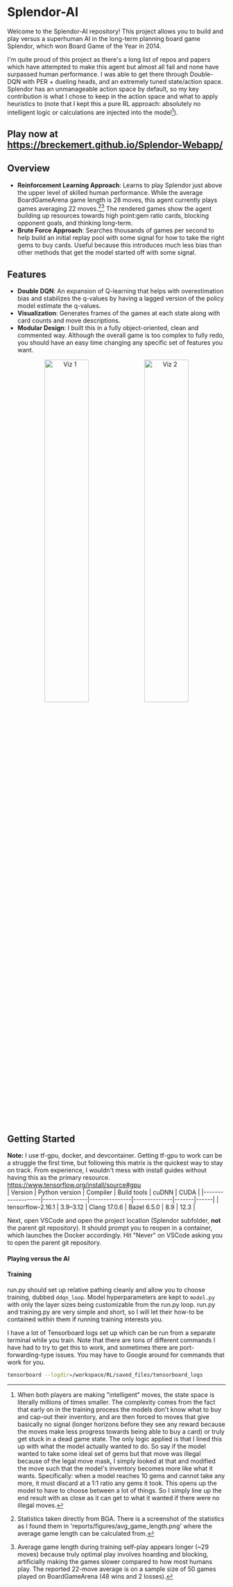 # Splendor-AI

Welcome to the Splendor-AI repository! This project allows you to build and play versus a superhuman AI in the long-term planning board game Splendor, which won Board Game of the Year in 2014.  

I'm quite proud of this project as there's a long list of repos and papers which have attempted to make this agent but almost all fail and none have surpassed human performance.  I was able to get there through Double-DQN with PER + dueling heads, and an extremely tuned state/action space.  Splendor has an unmanageable action space by default, so my key contribution is what I chose to keep in the action space and what to apply heuristics to (note that I kept this a pure RL approach: absolutely no intelligent logic or calculations are injected into the model[^1]).

## Play now at https://breckemert.github.io/Splendor-Webapp/

## Overview

- **Reinforcement Learning Approach**: Learns to play Splendor just above the upper level of skilled human performance.  While the average BoardGameArena game length is 28 moves, this agent currently plays games averaging 22 moves.[^2][^3]  The rendered games show the agent building up resources towards high point:gem ratio cards, blocking opponent goals, and thinking long-term.
- **Brute Force Approach**: Searches thousands of games per second to help build an initial replay pool with some signal for how to take the right gems to buy cards.  Useful because this introduces much less bias than other methods that get the model started off with some signal.

## Features

- **Double DQN**: An expansion of Q-learning that helps with overestimation bias and stabilizes the q-values by having a lagged version of the policy model estimate the q-values.
- **Visualization**: Generates frames of the games at each state along with card counts and move descriptions.
- **Modular Design**: I built this in a fully object-oriented, clean and commented way.  Although the overall game is too complex to fully redo, you should have an easy time changing any specific set of features you want.

<p align="center">
  <img src="https://imgur.com/FZVbTyX.png" alt="Viz 1" width="45%">
  <img src="https://imgur.com/lJ8jv10.png" alt="Viz 2" width="45%">
</p>

## Getting Started

**Note:** I use tf-gpu, docker, and devcontainer.  Getting tf-gpu to work can be a struggle the first time, but following this matrix is the quickest way to stay on track.  From experience, I wouldn't mess with install guides without having this as the primary resource.  https://www.tensorflow.org/install/source#gpu  
| Version           | Python version | Compiler      | Build tools  | cuDNN | CUDA |
|-------------------|----------------|---------------|--------------|-------|------|
| tensorflow-2.16.1 | 3.9–3.12       | Clang 17.0.6  | Bazel 6.5.0  | 8.9   | 12.3 |

Next, open VSCode and open the project location (Splendor subfolder, **not** the parent git repository).  It should prompt you to reopen in a container, which launches the Docker accordingly.  Hit "Never" on VSCode asking you to open the parent git repository.

#### Playing versus the AI



#### Training

run.py should set up relative pathing cleanly and allow you to choose training, dubbed `ddqn_loop`.  Model hyperparameters are kept to `model.py` with only the layer sizes being customizable from the run.py loop.  run.py and training.py are very simple and short, so I will let their how-to be contained within them if running training interests you.

I have a lot of Tensorboard logs set up which can be run from a separate terminal while you train.  Note that there are tons of different commands I have had to try to get this to work, and sometimes there are port-forwarding-type issues.  You may have to Google around for commands that work for you.  
```bash
tensorboard --logdir=/workspace/RL/saved_files/tensorboard_logs
```

[^1]: When both players are making "intelligent" moves, the state space is literally millions of times smaller.  The complexity comes from the fact that early on in the training process the models don't know what to buy and cap-out their inventory, and are then forced to moves that give basically no signal (longer horizons before they see any reward because the moves make less progress towards being able to buy a card) or truly get stuck in a dead game state.  The only logic applied is that I lined this up with what the model actually wanted to do.  So say if the model wanted to take some ideal set of gems but that move was illegal because of the legal move mask, I simply looked at that and modified the move such that the model's inventory becomes more like what it wants.  Specifically: when a model reaches 10 gems and cannot take any more, it must discard at a 1:1 ratio any gems it took.  This opens up the model to have to choose between a lot of things.  So I simply line up the end result with as close as it can get to what it wanted if there were no illegal moves.

[^2]: Statistics taken directly from BGA.  There is a screenshot of the statistics as I found them in 'reports/figures/avg_game_length.png' where the average game length can be calculated from.

[^3]: Average game length during training self-play appears longer (~29 moves) because truly optimal play involves hoarding and blocking, artificially making the games slower compared to how most humans play.  The reported 22-move average is on a sample size of 50 games played on BoardGameArena (48 wins and 2 losses).
